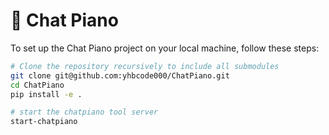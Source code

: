 # 🎹 Chat Piano
<!-- 
Chat Piano leverages advanced AI models to interpret voice commands and convert them into MIDI files, facilitating a seamless interaction between users and digital music creation. This project integrates various microservices to manage data, improve functionality, and streamline the user experience.

## 🌟 Features

- **🎶 Voice to MIDI Conversion:** Converts voice commands directly into MIDI files using state-of-the-art AI models.
- **⚙️ Tools Support and Configuration:** A modular system that integrates various tools to enhance functionality.
- ~~**🏗️ Modular Architecture:** Utilizes a series of microservices for scalable and maintainable codebase.~~
- **🛠️ Customizable Workflows:** Users can define and customize their music creation workflows.
- **🔄 Continuous Integration:** Automated testing and deployment pipelines to ensure reliability and performance.
- **🎹 Embodied Intelligence:** Integrates sensory inputs (microphones or keyboard devices) with AI planning logic (LLM and music models) to control actuators (physical or electronic pianos). This end-to-end process encapsulates the perception-planning-control loop of embodied AI, enabling a dynamic and responsive music creation experience.


## 🛠️ Technical Stack

- **📦 Microservices:** Includes services:
  - ~~**📚 [knowledge-database-management-service](https://github.com/yhbcode000/knowledge-database-management-service):** Manages AI knowledge in a way that allows for human control and sophisticated data management.~~
  - **🎵 [musecoco-text2midi-service](https://github.com/yhbcode000/musecoco-text2midi-service):** Refactors MuseCoco into a deployable service module, ensuring adaptability and detailed implementation abstraction.
  - ~~**💬 [llm-text2text-service](https://github.com/yhbcode000/llm-text2text-service):** Integrates third-party open-source LLM services for modular deployment and API interaction from leading models.~~
  - ~~**🤖 [multi-modal-ai-bot-template](https://github.com/yhbcode000/multi-modal-ai-bot-template):** Provides a template for multimodal AI interactions, integrating various AI workflows.~~
- **🐳 Docker & Kubernetes:** For containerization and orchestration to manage and scale the application seamlessly. 

## ⚙️ Installation
-->
To set up the Chat Piano project on your local machine, follow these steps:

```bash
# Clone the repository recursively to include all submodules
git clone git@github.com:yhbcode000/ChatPiano.git
cd ChatPiano
pip install -e .

# start the chatpiano tool server
start-chatpiano
```
<!-- 
```bash
# Build the Docker container
docker build -t chat-piano .

# Run the Docker container
docker run -d --name chat-piano-instance chat-piano
```

> 📝 **Note:** The Docker image for Chat Piano is quite large due to its comprehensive set of dependencies. To simplify installation and avoid lengthy build times, we recommend pulling the image directly from our cloud repository.

For a quicker setup using Docker, follow these steps:

```bash
# Pull the image from Docker Hub
docker pull TODO-TO-BE-ANNOUNCED

# Create a container from the image
docker run -d --name chat-piano-instance TODO-TO-BE-ANNOUNCED

# Initialize the Docker service (if necessary)
docker service create --name chat-piano-service TODO-TO-BE-ANNOUNCED
``` -->
<!-- 
## 📖 Usage

Start by sending voice commands to the system. The AI will process these commands and generate corresponding MIDI files. Detailed documentation on specific commands and customization will be provided in further updates (TODO-UPDATE-DOCUMENT).

## 🤝 Contributing

We encourage contributions from the community. Whether you are a developer, musician, or enthusiast, your insights are valuable to us. Please refer to `CONTRIBUTING.md` (TODO-CONTRIBUTION) for more information on how to contribute.

## 📜 License

This project is licensed under Apache License 2.0 - see the [LICENSE](LICENSE) file for more details.

## 🙏 Acknowledgments

- This project is developed under the guidance and support of [Music X Lab](http://www.musicxlab.com/). 
- Special thanks to the contributors from the [Music X Lab GitHub organization](https://github.com/music-x-lab) for their invaluable support and resources.
- Thanks to all the developers, musicians, and community members who have contributed their time and effort to enhance the Chat Piano project.
- Additional thanks to the developers and communities supporting the open-source tools and libraries utilized in this project.

## Helpful Link

- https://www.onlineconverter.com/midi-to-mp3 -->
